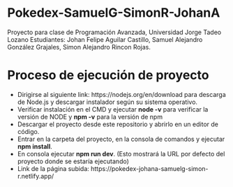 # Pokedex-SamuelG-SimonR-JohanA
Proyecto para clase de Programación Avanzada, Universidad Jorge Tadeo Lozano
Estudiantes: Johan Felipe Aguilar Castillo, Samuel Alejandro González Grajales, Simon Alejandro Rincon Rojas.

<h1>Proceso de ejecución de proyecto</h1>
<ul>
  <li>Dirigirse al siguiente link: https://nodejs.org/en/download para descarga de Node.js y descargar instalador según su sistema operativo.</li>
  <li>Verificar instalación en el CMD  y ejecutar <strong>node -v</strong> para verificar la versión de NODE y <strong>npm -v</strong> para la versión de npm</li>
  <li>Descargar el proyecto desde este repositorio y abrirlo en un editor de código.</li>
  <li>Entrar en la carpeta del proyecto, en la consola de comandos y ejecutar <strong>npm install</strong>.</li>
  <li>En consola ejecutar <strong>npm run dev</strong>. (Esto mostrará la URL por defecto del proyecto donde se estaría ejecutando)</li>
  <li>Link de la página subida: https://pokedex-johana-samuelg-simon-r.netlify.app/</li>
</ul>